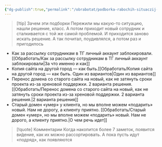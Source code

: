 ```yaml
---
{"dg-publish":true,"permalink":"/obrabotat/podborka-rabochih-situaczij-fejlov-i-fakapov/"}
---
```



> [!tip] Зачем эти подборки
> Пережили мы какую-то ситуацию, нашли решение, класс. А потом приходит новый сотрудник и сталкивается с той же самой проблемой. И приходится заново искать решение. А так почитал, поудивлялся, а потом раз и пригодилось


- Как за рассылку сотрудникам в ТГ личный аккаунт заблокировали. [[Обработать/Как за рассылку сотрудникам в ТГ личный аккаунт заблокировали\|За что именно и как]]
- Копия сайта на другой город — как быть.[[Обработать/Копия сайта на другой город — как быть. Один из вариантов\|Один из вариантов]]
- Перенос домена со старого сайта на новый, как не затянуть сроки проекта из-за хреновой поддержки. 2 варианта решения.[[Обработать/Перенос домена со старого сайта на новый, как не затянуть сроки проекта из-за хреновой поддержки. 2 варианта решения.\|2 варианта решения]]
- Старый домен «умер» у клиента, но мы вполне можем «подарить» новый. Нам не дорогу, а клиенту приятно. [[Обработать/Старый домен «умер», но мы вполне можем «подарить» новый. Нам не дорого, а клиенту приятно.\|О чем речь идет]]



> [!quote] Комментарии
> Когда накопится более 7 заметок, появится ви́дение, как их можно рассортировать. А пока пусть идут «подряд», как появляются

